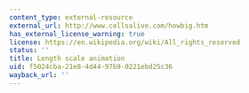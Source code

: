 ```yaml
---
content_type: external-resource
external_url: http://www.cellsalive.com/howbig.htm
has_external_license_warning: true
license: https://en.wikipedia.org/wiki/All_rights_reserved
status: ''
title: Length scale animation
uid: f5024cba-21e8-4d44-97b9-0221ebd25c36
wayback_url: ''
---
```

